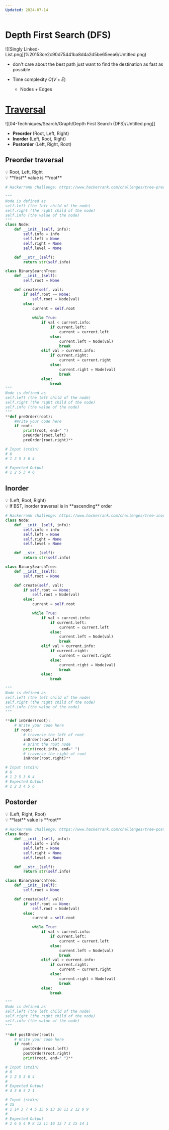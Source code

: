 ```yaml
---
Updated: 2024-07-14
---
```

# Depth First Search (DFS)

![[Singly Linked-List.png]]%20153ce2c90d75441ba8d4a2d5be65eea6/Untitled.png)

- don't care about the best path just want to find the destination as fast as possible

- Time complexity $O(V+E)$
    - Nodes + Edges

# [Traversal](https://en.wikipedia.org/wiki/Tree_traversal)
![[04-Techniques/Search/Graph/Depth First Search (DFS)/Untitled.png]]

- **Preorder** (Root, Left, Right)
- **Inorder** (Left, Root, Right)
- **Postorder** (Left, Right, Root)

## Preorder traversal

<aside>
💡 Root, Left, Right

</aside>

<aside>
💡 **first** value is **root**

</aside>

```python
# Hackerrank challenge: https://www.hackerrank.com/challenges/tree-preorder-traversal/problem

"""
Node is defined as
self.left (the left child of the node)
self.right (the right child of the node)
self.info (the value of the node)
"""
class Node:
    def __init__(self, info): 
        self.info = info  
        self.left = None  
        self.right = None 
        self.level = None 

    def __str__(self):
        return str(self.info) 

class BinarySearchTree:
    def __init__(self): 
        self.root = None

    def create(self, val):  
        if self.root == None:
            self.root = Node(val)
        else:
            current = self.root
         
            while True:
                if val < current.info:
                    if current.left:
                        current = current.left
                    else:
                        current.left = Node(val)
                        break
                elif val > current.info:
                    if current.right:
                        current = current.right
                    else:
                        current.right = Node(val)
                        break
                else:
                    break
"""
Node is defined as
self.left (the left child of the node)
self.right (the right child of the node)
self.info (the value of the node)
"""
**def preOrder(root):
    #Write your code here
    if root:
        print(root, end=" ")
        preOrder(root.left)
        preOrder(root.right)**

# Input (stdin)
# 6
# 1 2 5 3 6 4

# Expected Output
# 1 2 5 3 4 6

```

## **Inorder**

<aside>
💡 (Left, Root, Right)

</aside>

<aside>
💡 If BST, inorder traversal is in **ascending** order

</aside>

```python
# Hackerrank challenge: https://www.hackerrank.com/challenges/tree-inorder-traversal/submissions/code/229878373
class Node:
    def __init__(self, info):
        self.info = info
        self.left = None
        self.right = None
        self.level = None

    def __str__(self):
        return str(self.info)

class BinarySearchTree:
    def __init__(self):
        self.root = None

    def create(self, val):
        if self.root == None:
            self.root = Node(val)
        else:
            current = self.root

            while True:
                if val < current.info:
                    if current.left:
                        current = current.left
                    else:
                        current.left = Node(val)
                        break
                elif val > current.info:
                    if current.right:
                        current = current.right
                    else:
                        current.right = Node(val)
                        break
                else:
                    break

"""
Node is defined as
self.left (the left child of the node)
self.right (the right child of the node)
self.info (the value of the node)
"""

**def inOrder(root):
    # Write your code here
    if root:
        # traverse the left of root
        inOrder(root.left)
        # print the root node
        print(root.info, end=" ")
        # traverse the right of root
        inOrder(root.right)**

# Input (stdin)
# 6
# 1 2 5 3 6 4
# Expected Output
# 1 2 3 4 5 6
```

## **Postorder**

<aside>
💡 (Left, Right, Root)

</aside>

<aside>
💡 **last** value is **root**

</aside>

```python
# Hackerrank challenge: https://www.hackerrank.com/challenges/tree-postorder-traversal/submissions/code/229878807
class Node:
    def __init__(self, info):
        self.info = info
        self.left = None
        self.right = None
        self.level = None

    def __str__(self):
        return str(self.info)

class BinarySearchTree:
    def __init__(self):
        self.root = None

    def create(self, val):
        if self.root == None:
            self.root = Node(val)
        else:
            current = self.root

            while True:
                if val < current.info:
                    if current.left:
                        current = current.left
                    else:
                        current.left = Node(val)
                        break
                elif val > current.info:
                    if current.right:
                        current = current.right
                    else:
                        current.right = Node(val)
                        break
                else:
                    break

"""
Node is defined as
self.left (the left child of the node)
self.right (the right child of the node)
self.info (the value of the node)
"""

**def postOrder(root):
    # Write your code here
    if root:
        postOrder(root.left)
        postOrder(root.right)
        print(root, end=" ")**

# Input (stdin)
# 6
# 1 2 5 3 6 4
# 
# Expected Output
# 4 3 6 5 2 1

# Input (stdin)
# 15
# 1 14 3 7 4 5 15 6 13 10 11 2 12 8 9
#
# Expected Output
# 2 6 5 4 9 8 12 11 10 13 7 3 15 14 1
```